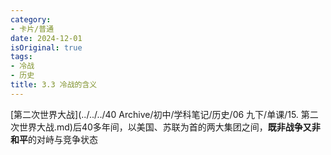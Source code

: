 ```yaml
---
category:
- 卡片/普通
date: 2024-12-01
isOriginal: true
tags:
- 冷战
- 历史
title: 3.3 冷战的含义
---
```


[第二次世界大战](../../../40 Archive/初中/学科笔记/历史/06 九下/单课/15. 第二次世界大战.md)后40多年间，以美国、苏联为首的两大集团之间，**既非战争又非和平**的对峙与竞争状态